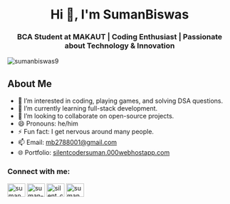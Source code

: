<h1 align="center">Hi 👋, I'm SumanBiswas</h1>
<h3 align="center">BCA Student at MAKAUT | Coding Enthusiast | Passionate about Technology & Innovation</h3>

<p align="left"> <img src="https://komarev.com/ghpvc/?username=sumanbiswas9&label=Profile%20views&color=0e75b6&style=flat" alt="sumanbiswas9" /> </p>

## About Me
- 👀 I’m interested in coding, playing games, and solving DSA questions.
- 🌱 I’m currently learning full-stack development.
- 💞️ I’m looking to collaborate on open-source projects.
- 😄 Pronouns: he/him
- ⚡ Fun fact: I get nervous around many people.
- 📫 Email: [mb2788001@gmail.com](mailto:mb2788001@gmail.com)
- 🌐 Portfolio: [silentcodersuman.000webhostapp.com](https://silentcodersuman.000webhostapp.com)

<h3 align="left">Connect with me:</h3>
<p align="left">
<a href="https://twitter.com/suman_biswas__" target="blank"><img align="center" src="https://raw.githubusercontent.com/rahuldkjain/github-profile-readme-generator/master/src/images/icons/Social/twitter.svg" alt="suman_biswas__" height="30" width="40" /></a>
<a href="https://linkedin.com/in/suman-biswas-81496b261" target="blank"><img align="center" src="https://raw.githubusercontent.com/rahuldkjain/github-profile-readme-generator/master/src/images/icons/Social/linked-in-alt.svg" alt="suman-biswas-81496b261" height="30" width="40" /></a>
<a href="https://instagram.com/silent_coder9775" target="blank"><img align="center" src="https://raw.githubusercontent.com/rahuldkjain/github-profile-readme-generator/master/src/images/icons/Social/instagram.svg" alt="silent_coder9775" height="30" width="40" /></a>
<a href="https://www.leetcode.com/suman9775" target="blank"><img align="center" src="https://raw.githubusercontent.com/rahuldkjain/github-profile-readme-generator/master/src/images/icons/Social/leet-code.svg" alt="suman9775" height="30" width="40" /></a>
</p>



<!---
sumanbiswas9/sumanbiswas9 is a ✨ special ✨ repository because its `README.md` (this file) appears on your GitHub profile.
You can click the Preview link to take a look at your changes.
--->

